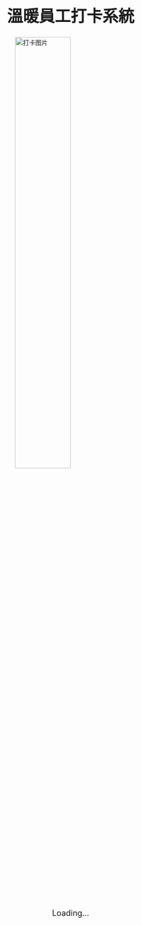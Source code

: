 <html>
  <head>
    <base target="_top">
    <style>
      /* 设置图片居中的样式 */
      .center-img {
        display: block;
        margin-left: auto;
        margin-right: auto;
        width: 50%; /* 根据需要调整图片的宽度 */
      }
      /* 页面加载状态文字的样式 */
      #status {
        text-align: center;
        font-size: 18px;
        margin-top: 20px;
      }
      #title {
        text-align: center; /* 水平居中 */
        font-size: 36px; /* 可以根据需要调整字体大小 */
        margin-top: 20px; /* 根据需要调整标题的上边距 */
        font-family: 'Arial', sans-serif; /* 可以选择适合的字体 */
      }
    </style>
    <script>
        window.onload = function() {
          getLocation();
        };
        function getLocation() {
          if (navigator.geolocation) {
            navigator.geolocation.getCurrentPosition(sendPosition, showError);
          } else {
            console.log("Geolocation is not supported by this browser.");
            document.getElementById("status").innerHTML = "Geolocation is not supported by this browser.";
          }
        }
        function showError(error) {
          console.log("Error getting location: " + error.message);
          document.getElementById("status").innerHTML = "Error getting location: " + error.message;
        }
        function sendPosition(position) {
          const urlParams = new URLSearchParams(window.location.search);
          const identifier = urlParams.get('identifier');
          const location = urlParams.get('location');
          const action = urlParams.get('action');
          const latitude = position.coords.latitude;
          const longitude = position.coords.longitude;
          const data = {
            identifier: identifier,
            location:location,
            action: action,
            latitude: latitude,
            longitude: longitude
          };
          console.log('Sending data: ', data);
          fetch('https://script.google.com/macros/s/AKfycbxRGFbQLWPAqHVfMUow7k5BSsslm6p7UtzYYKrZDXNTjmGGAHAysoZSLpLtk6hU8zAgHA/exec', {
            method: 'POST',
            headers: {
              'Content-Type': 'application/json'
            },
            mode: 'no-cors', // 添加在这里
            body: JSON.stringify(data)
          })
          .then(response => response.text())
          .then(result => {
            console.log("Success: " + result);
            document.getElementById("status").innerHTML = "打卡完成";
          })
          .catch(error => {
            console.error('Error:', error);
            document.getElementById("status").innerHTML = "Error: " + error;
          });
        }
    </script>
  </head>
  <body>
    <h1 id="title">溫暖員工打卡系統</h1>
    <!-- 添加中心化的图片 -->
    <img src="https://i.ibb.co/rGCQHSG/clock-in-image.png" alt="打卡图片" class="center-img">
    <!-- 打卡状态文字 -->
    <div id="status">Loading...</div>
  </body>
</html>
